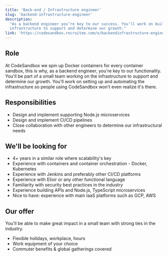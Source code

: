 ```yaml
---
title: 'Back-end / Infrastructure engineer'
slug: 'backend-infrastructure-engineer'
description:
  "As a backend engineer you’re key to our success. You'll work on building the
  infrastructure to support and determine our growth."
link: 'https://codesandbox.recruitee.com/o/backendinfrastructure-engineer'
---
```


## Role

At CodeSandbox we spin up Docker containers for every container sandbox, this is
why, as a backend engineer, you're key to our functionality. You'll be part of a
small team working on the infrastructure to support and determine our growth.
You'll work on setting up and automating the infrastructure so people using
CodeSandbox won't even realize it's there.

## Responsibilities

- Design and implement supporting Node.js microservices
- Design and implement CI/CD pipelines
- Close collaboration with other engineers to determine our infrastructural
  needs

## We'll be looking for

- 4+ years in a similar role where scalability's key
- Experience with containers and container orchestration - Docker, Kubernetes
- Experience with Jenkins and preferably other CI/CD platforms
- Experience with Elixir or any other functional language
- Familiarity with security best practices in the industry
- Experience building APIs and Node.js, TypeScript microservices
- Nice to have: experience with main IaaS platforms such as GCP, AWS

## Our offer

You'll be able to make great impact in a small team with strong ties in the
industry.

- Flexible holidays, workplace, hours
- Work equipment of your choice
- Commuter benefits & global gatherings covered
